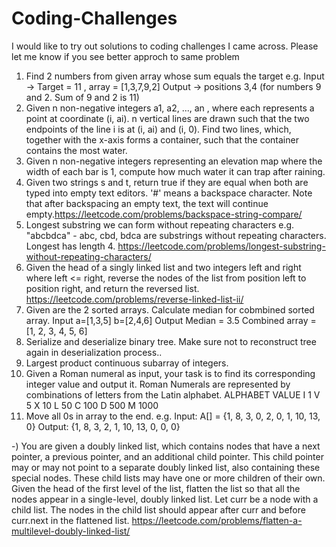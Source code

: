 # Coding-Challenges
I would like to try out solutions to coding challenges I came across. Please let me know if you see better approch to same problem
1) Find 2 numbers from given array whose sum equals the target
  e.g. Input -> Target = 11 , array = [1,3,7,9,2]
       Output -> positions 3,4 (for numbers 9 and 2. Sum of 9 and 2 is 11)
2) Given n non-negative integers a1, a2, ..., an , where each represents a point at coordinate (i, ai). n vertical lines are drawn such that the two endpoints of the line i is at (i, ai) and (i, 0). Find two lines, which, together with the x-axis forms a container, such that the container contains the most water.
3) Given n non-negative integers representing an elevation map where the width of each bar is 1, compute how much water it can trap after raining.
4) Given two strings s and t, return true if they are equal when both are typed into empty text editors. '#' means a backspace character.
Note that after backspacing an empty text, the text will continue empty.<a>https://leetcode.com/problems/backspace-string-compare/<a>
5) Longest substring we can form without repeating characters e.g. "abcbdca" - abc, cbd, bdca are substrings without repeating characters. Longest has length 4. <a>https://leetcode.com/problems/longest-substring-without-repeating-characters/<a>
6) Given the head of a singly linked list and two integers left and right where left <= right, reverse the nodes of the list from position left to position right, and return the reversed list.
<a>https://leetcode.com/problems/reverse-linked-list-ii/<a>
7) Given are the 2 sorted arrays. Calculate median for cobmbined sorted array. 
Input 
a=[1,3,5]
b=[2,4,6]
Output
Median = 3.5
Combined array = [1, 2, 3, 4, 5, 6]
8) Serialize and deserialize binary tree. Make sure not to reconstruct tree again in deserialization process.. 
9) Largest product continuous subarray of integers.
10) Given a Roman numeral as input, your task is to find its corresponding integer value and output it. Roman Numerals are represented by combinations of letters from the Latin alphabet.
ALPHABET           VALUE
I                   1
V                   5
X                   10
L                   50
C                   100 
D                   500
M                   1000  
11) Move all 0s in array to the end.
e.g. 
Input: A[] = {1, 8, 3, 0, 2, 0, 1, 10, 13, 0}
Output: {1, 8, 3, 2, 1, 10, 13, 0, 0, 0}

-) You are given a doubly linked list, which contains nodes that have a next pointer, a previous pointer, and an additional child pointer. This child pointer may or may not point to a separate doubly linked list, also containing these special nodes. These child lists may have one or more children of their own.
Given the head of the first level of the list, flatten the list so that all the nodes appear in a single-level, doubly linked list. Let curr be a node with a child list. The nodes in the child list should appear after curr and before curr.next in the flattened list.
<a>https://leetcode.com/problems/flatten-a-multilevel-doubly-linked-list/<a>